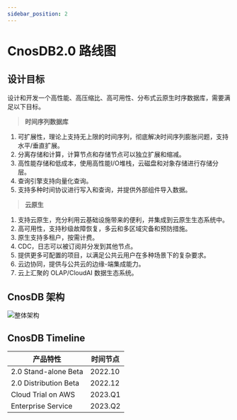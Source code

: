 ```yaml
---
sidebar_position: 2
---
```


# CnosDB2.0 路线图

## **设计目标**

设计和开发一个高性能、高压缩比、高可用性、分布式云原生时序数据库，需要满足以下目标。

>  **时间序列数据库**

1. 可扩展性，理论上支持无上限的时间序列，彻底解决时间序列膨胀问题，支持水平/垂直扩展。
2. 分离存储和计算，计算节点和存储节点可以独立扩展和缩减。
3. 高性能存储和低成本，使用高性能I/O堆栈，云磁盘和对象存储进行存储分层。
4. 查询引擎支持向量化查询。
5. 支持多种时间协议进行写入和查询，并提供外部组件导入数据。

> **云原生**

1. 支持云原生，充分利用云基础设施带来的便利，并集成到云原生生态系统中。
2. 高可用性，支持秒级故障恢复，多云和多区域灾备和预防措施。
3. 原生支持多租户，按需计费。
4. CDC，日志可以被订阅并分发到其他节点。
5. 提供更多可配置的项目，以满足公共云用户在多种场景下的复杂要求。
7. 云边协同，提供与公共云的边缘-端集成能力。
6. 云上汇聚的 OLAP/CloudAI 数据生态系统。

## **CnosDB 架构**

![整体架构](https://raw.githubusercontent.com/cnosdb/cnosdb/main/docs/source/_static/img/arch.jpg)

## **CnosDB Timeline**

| 产品特性                  | 时间节点    |
|-----------------------|---------|
| 2.0 Stand-alone  Beta | 2022.10 |
| 2.0 Distribution Beta | 2022.12 |
| Cloud Trial on AWS    | 2023.Q1 |
| Enterprise Service    | 2023.Q2 |



